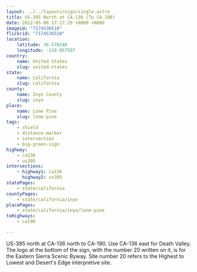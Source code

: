 ```yaml
---
layout: ../../layouts/sign/single.astro
title: US-395 North at CA-136 (To CA-190)
date: 2012-05-06 17:17:29 +0000 +0000
imageid: "7174536510"
flickrid: "7174536510"
location:
    latitude: 36.578246
    longitude: -118.057597
country:
    name: United States
    slug: united-states
state:
    name: California
    slug: california
county:
    name: Inyo County
    slug: inyo
place:
    name: Lone Pine
    slug: lone-pine
tags:
    - shield
    - distance-marker
    - intersection
    - big-green-sign
highway:
    - ca136
    - us395
intersections:
    - highway1: ca136
      highway2: us395
statePages:
    - state/california
countyPages:
    - state/california/inyo
placePages:
    - state/california/inyo/lone-pine
toHighways:
    - ca190

---
```

US-395 north at CA-136 north to CA-190.  Use CA-136 east for Death Valley.  The logo at the bottom of the sign, with the number 20 written on it, is for the Eastern Sierra Scenic Byway.  Site number 20 refers to the Highest to Lowest and Desert's Edge interpretive site.